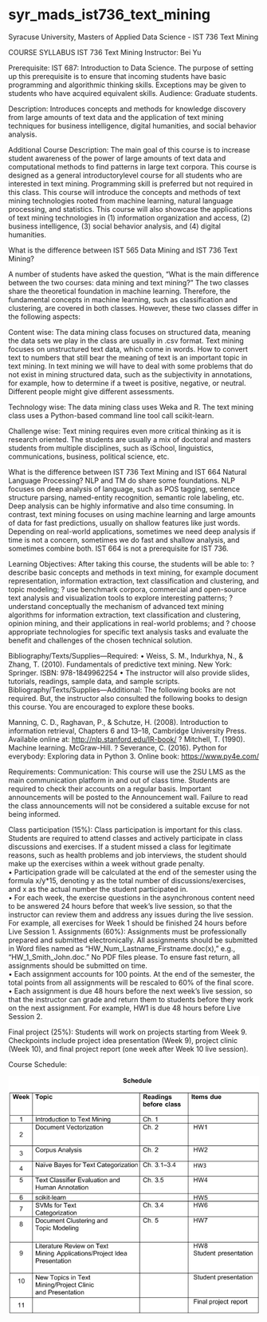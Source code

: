 # syr_mads_ist736_text_mining
Syracuse University, Masters of Applied Data Science - IST 736 Text Mining

COURSE SYLLABUS IST 736 Text Mining 
Instructor: Bei Yu 

Prerequisite: IST 687: Introduction to Data Science. The purpose of setting up this prerequisite is to ensure that incoming students have basic programming and algorithmic thinking skills. Exceptions may be given to students who have acquired equivalent skills. 
Audience: Graduate students. 

Description: 
Introduces concepts and methods for knowledge discovery from large amounts of text data and the application of text mining techniques for business intelligence, digital humanities, and social behavior analysis. 

Additional Course Description: 
The main goal of this course is to increase student awareness of the power of large amounts of text data and computational methods to find patterns in large text corpora. This course is designed as a general introductorylevel course for all students who are interested in text mining. Programming skill is preferred but not required in this class. This course will introduce the concepts and methods of text mining technologies rooted from machine learning, natural language processing, and statistics. This course will also showcase the applications of text mining technologies in (1) information organization and access, (2) business intelligence, (3) social behavior analysis, and (4) digital humanities. 

What is the difference between IST 565 Data Mining and IST 736 Text Mining? 
 
A number of students have asked the question, “What is the main difference between the two courses: data mining and text mining?” The two classes share the theoretical foundation in machine learning. Therefore, the fundamental concepts in machine learning, such as classification and clustering, are covered in both classes. However, these two classes differ in the following aspects: 

Content wise: 
The data mining class focuses on structured data, meaning the data sets we play in the class are usually in .csv format. Text mining focuses on unstructured text data, which come in words. How to convert text to numbers that still bear the meaning of text is an important topic in text mining. In text mining we will have to deal with some problems that do not exist in mining structured data, such as the subjectivity in annotations, for example, how to determine if a tweet is positive, negative, or neutral. Different people might give different assessments. 

Technology wise: 
The data mining class uses Weka and R. The text mining class uses a Python-based command line tool call scikit-learn.

Challenge wise: 
Text mining requires even more critical thinking as it is research oriented. The students are usually a mix of doctoral and masters students from multiple disciplines, such as iSchool, linguistics, communications, business, political science, etc. 

What is the difference between IST 736 Text Mining and IST 664 Natural Language Processing? 
NLP and TM do share some foundations. NLP focuses on deep analysis of language, such as POS tagging, sentence structure parsing, named-entity recognition, semantic role labeling, etc. Deep analysis can be highly informative and also time consuming. In contrast, text mining focuses on using machine learning and large amounts of data for fast predictions, usually on shallow features like just words. Depending on real-world applications, sometimes we need deep analysis if time is not a concern, sometimes we do fast and shallow analysis, and sometimes combine both. IST 664 is not a prerequisite for IST 736. 
 
Learning Objectives: After taking this course, the students will be able to: ? describe basic concepts and methods in text mining, for example document representation, information extraction, text classification and clustering, and topic modeling; ? use benchmark corpora, commercial and open-source text analysis and visualization tools to explore interesting patterns; ? understand conceptually the mechanism of advanced text mining algorithms for information extraction, text classification and clustering, opinion mining, and their applications in real-world problems; and ? choose appropriate technologies for specific text analysis tasks and evaluate the benefit and challenges of the chosen technical solution. 

Bibliography/Texts/Supplies—Required: • Weiss, S. M., Indurkhya, N., & Zhang, T. (2010). Fundamentals of predictive text mining. New York: Springer. ISBN: 978-1849962254 • The instructor will also provide slides, tutorials, readings, sample data, and sample scripts. 
Bibliography/Texts/Supplies—Additional: The following books are not required. But, the instructor also consulted the following books to design this course. You are encouraged to explore these books. 
 
Manning, C. D., Raghavan, P., & Schutze, H. (2008). Introduction to information retrieval, Chapters 6 and 13–18, Cambridge University Press. Available online at: http://nlp.stanford.edu/IR-book/ ? Mitchell, T. (1990). Machine learning. McGraw-Hill. ? Severance, C. (2016). Python for everybody: Exploring data in Python 3. Online book: https://www.py4e.com/  
 
 
Requirements: Communication: This course will use the 2SU LMS as the main communication platform in and out of class time. Students are required to check their accounts on a regular basis. Important announcements will be posted to the Announcement wall. Failure to read the class announcements will not be considered a suitable excuse for not being informed. 

Class participation (15%): Class participation is important for this class. Students are required to attend classes and actively participate in class discussions and exercises. If a student missed a class for legitimate reasons, such as health problems and job interviews, the student should make up the exercises within a week without grade penalty.  
• Participation grade will be calculated at the end of the semester using the formula x/y*15, denoting y as the total number of discussions/exercises, and x as the actual number the student participated in.  
• For each week, the exercise questions in the asynchronous content need to be answered 24 hours before that week’s live session, so that the instructor can review them and address any issues during the live session. For example, all exercises for Week 1 should be finished 24 hours before Live Session 1. 
Assignments (60%): Assignments must be professionally prepared and submitted electronically. All assignments should be submitted in Word files named as “HW_Num_Lastname_Firstname.doc(x),” e.g., “HW_1_Smith_John.doc.” No PDF files please. To ensure fast return, all assignments should be submitted on time.  
• Each assignment accounts for 100 points. At the end of the semester, the total points from all assignments will be rescaled to 60% of the final score.  
• Each assignment is due 48 hours before the next week’s live session, so that the instructor can grade and return them to students before they work on the next assignment. For example, HW1 is due 48 hours before Live Session 2. 

Final project (25%): Students will work on projects starting from Week 9. Checkpoints include project idea presentation (Week 9), project clinic (Week 10), and final project report (one week after Week 10 live session).


Course Schedule:

![Schedule](./images/schedule.png)
